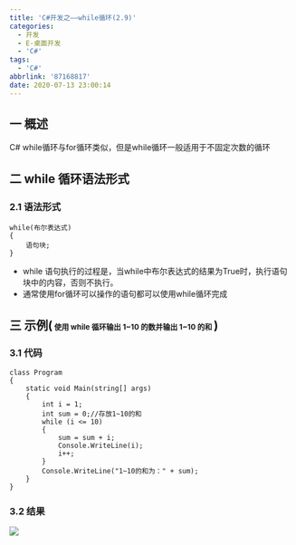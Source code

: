 ```yaml
---
title: 'C#开发之——while循环(2.9)'
categories:
  - 开发
  - E-桌面开发
  - 'C#'
tags:
  - 'C#'
abbrlink: '87168817'
date: 2020-07-13 23:00:14
---
```

## 一 概述

C# while循环与for循环类似，但是while循环一般适用于不固定次数的循环

<!--more-->

## 二 while 循环语法形式

### 2.1 语法形式

```
while(布尔表达式)
{
    语句块;
}
```

* while 语句执行的过程是，当while中布尔表达式的结果为True时，执行语句块中的内容，否则不执行。
* 通常使用for循环可以操作的语句都可以使用while循环完成

## 三 示例(<font size=2> 使用 while 循环输出 1~10 的数并输出 1~10 的和 </font>)
### 3.1 代码
```
class Program
{
    static void Main(string[] args)
    {
        int i = 1;
        int sum = 0;//存放1~10的和
        while (i <= 10)
        {
            sum = sum + i;
            Console.WriteLine(i);
            i++;
        }
        Console.WriteLine("1~10的和为：" + sum);
    }  
}
```

### 3.2 结果

![][1]



[1]:https://jsd.onmicrosoft.cn/gh/PGzxc/CDN/blog-image/csharp-while-sample.png
